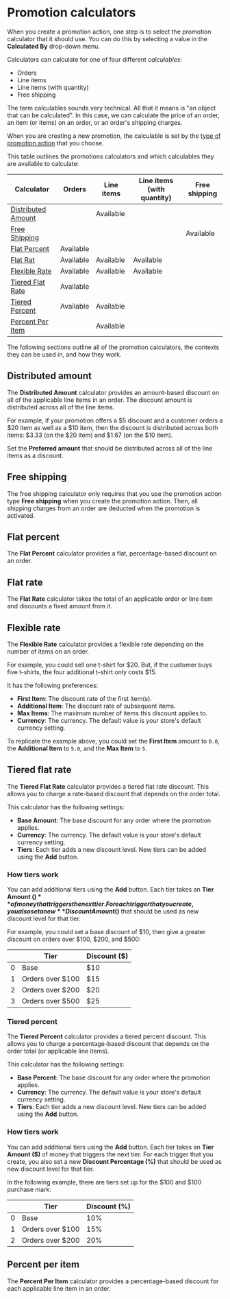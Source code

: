 # Promotion calculators

When you create a promotion action, one step is to select the promotion
calculator that it should use. You can do this by selecting a value in the
**Calculated By** drop-down menu.

Calculators can calculate for one of four different *calculables*:

- Orders
- Line items
- Line items (with quantity)
- Free shipping

The term calculables sounds very technical. All that it means is "an object that
can be calculated". In this case, we can calculate the price of an order, an
item (or items) on an order, or an order's shipping charges.

When you are creating a new promotion, the calculable is set by the [type of
promotion action][promotion-action-types] that you choose.

This table outlines the promotions calculators and which calculables they are
available to calculate:

| Calculator              | Orders     | Line items  | Line items (with quantity)  | Free shipping |
| ----------------------- | ---------- | ----------- | --------------------------- | ------------- |
| [Distributed Amount][1] |            | Available   |                             |               |
| [Free Shipping][2]      |            |             |                             | Available     |
| [Flat Percent][3]       | Available  |             |                             |               |
| [Flat Rat][4]           | Available  | Available   | Available                   |               |
| [Flexible Rate][5]      | Available  | Available   | Available                   |               |
| [Tiered Flat Rate][6]   | Available  |             |                             |               |
| [Tiered Percent][7]     | Available  | Available   |                             |               |
| [Percent Per Item][8]   |            | Available   |                             |               |

The following sections outline all of the promotion calculators, the contexts
they can be used in, and how they work. 

[1]: #distributed-amount 
[2]: #free-shipping
[3]: #flat-percent
[4]: #flat-rate
[5]: #flexible-rate
[6]: #tiered-flat-rate
[7]: #tiered-percent
[8]: #percent-per-item

[promotion-action-types]: overview.html#available-promotion-action-types

## Distributed amount

The **Distributed Amount** calculator provides an amount-based discount on all
of the applicable line items in an order. The discount amount is distributed
across all of the line items.

For example, if your promotion offers a $5 discount and a customer orders a $20
item as well as a $10 item, then the discount is distributed across both items:
$3.33 (on the $20 item) and $1.67 (on the $10 item).

Set the **Preferred amount** that should be distributed across all of the line
items as a discount.

## Free shipping

The free shipping calculator only requires that you use the promotion action
type **Free shipping** when you create the promotion action. Then, all shipping
charges from an order are deducted when the promotion is activated. 

## Flat percent

The **Flat Percent** calculator provides a flat, percentage-based discount on an
order.

## Flat rate

The **Flat Rate** calculator takes the total of an applicable order or line item
and discounts a fixed amount from it.

## Flexible rate

The **Flexible Rate** calculator provides a flexible rate depending on the
number of items on an order.

For example, you could sell one t-shirt for $20. But, if the customer buys five
t-shirts, the four additional t-shirt only costs $15.

It has the following preferences:

- **First Item**: The discount rate of the first item(s).
- **Additional Item**: The discount rate of subsequent items.
- **Max Items**: The maximum number of items this discount applies to.
- **Currency**: The currency. The default value is your store's default currency
  setting.

To replicate the example above, you could set the **First Item** amount to
`0.0`, the **Additional Item** to `5.0`, and the **Max Item** to `5`.

## Tiered flat rate

The **Tiered Flat Rate** calculator provides a tiered flat rate discount. This
allows you to charge a rate-based discount that depends on the order total. 

This calculator has the following settings:

- **Base Amount**: The base discount for any order where the promotion applies.
- **Currency**: The currency. The default value is your store's default currency
  setting.
- **Tiers**: Each tier adds a new discount level. New tiers can be added using
  the **Add** button.

### How tiers work

You can add additional tiers using the **Add** button. Each tier takes an **Tier
Amount ($)** of money that triggers the next tier. For each trigger that you
create, you also set a new **Discount Amount ($)**  that should be used as new
discount level for that tier.

For example, you could set a base discount of $10, then give a greater discount
on orders over $100, $200, and $500:

|   | Tier             | Discount ($) |
|---|------------------|--------------|
| 0 | Base             | $10          |
| 1 | Orders over $100 | $15          |
| 2 | Orders over $200 | $20          |
| 3 | Orders over $500 | $25          |

<!-- TODO:
  Add screenshot that shows the admin UI filled in with the above
  example information.
-->

### Tiered percent

The **Tiered Percent** calculator provides a tiered percent discount. This
allows you to charge a percentage-based discount that depends on the order total
(or applicable line items).

This calculator has the following settings:

- **Base Percent**: The base discount for any order where the promotion applies.
- **Currency**: The currency. The default value is your store's default currency
  setting.
- **Tiers**: Each tier adds a new discount level. New tiers can be added using
  the **Add** button.

### How tiers work

You can add additional tiers using the **Add** button. Each tier takes an **Tier
Amount ($)** of money that triggers the next tier. For each trigger that you
create, you also set a new **Discount Percentage (%)**  that should be used as
new discount level for that tier.

In the following example, there are tiers set up for the $100 and $100 purchase
mark:

|   | Tier             | Discount (%) |
|---|------------------|--------------|
| 0 | Base             | 10%          |
| 1 | Orders over $100 | 15%          |
| 2 | Orders over $200 | 20%          |

<!-- TODO:
  Add screenshot that shows the admin UI filled in with the above
  example information.
-->

## Percent per item 

The **Percent Per Item** calculator provides a percentage-based discount for
each applicable line item in an order. 

